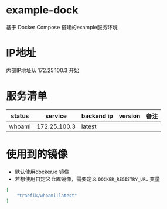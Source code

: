 # example-dock

基于 Docker Compose 搭建的example服务环境

# IP地址
内部IP地址从 172.25.100.3 开始

# 服务清单

| status | service | backend ip | version | 备注 |
|---|---|---|---|---|
| whoami | 172.25.100.3 | latest | |

# 使用到的镜像
- 默认使用docker.io 镜像
- 若想使用自定义仓库镜像，需要定义 `DOCKER_REGISTRY_URL` 变量

```json
[
    "traefik/whoami:latest"
]
```
